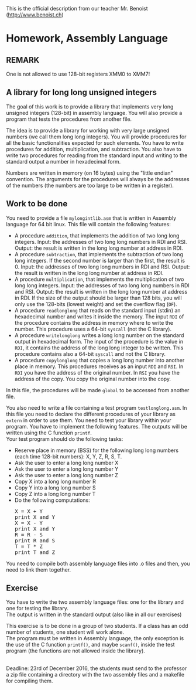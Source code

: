 This is the official description from our teacher Mr. Benoist (http://www.benoist.ch)

<h1>Homework, Assembly Language</h1>


<h2>REMARK</h2>
  One is not allowed to use 128-bit registers XMM0 to XMM7!
<h2>A library for long long unsigned integers </h2>  
The goal of this work is to provide a library that
implements very long unsigned integers (128-bit) in assembly language. You will also provide a program that tests the procedures from another file.<br /> 

The idea is to provide a library for working with very large unsigned
numbers (we call them long long integers). You will provide procedures
for all the basic functionalities expected for such elements. You have
to write procedures for addition, multiplication, and subtraction. You
also have to write two procedures for reading from the standard input
and writing to the standard output a number in hexadecimal form.<br />

Numbers are written in memory (on 16 bytes) using the "little endian"
convention. The arguments for the procedures will always be the
addresses of the numbers (the numbers are too large to be written in a
register).

<h2>Work to be done</h2>

You need to provide a file <code>mylongintlib.asm</code> that is
written in Assembly language for 64 bit linux. This file will contain
the following features:

<ul>
  <li>A procedure <code>addition</code>, that implements the 
  addition of two long long integers. Input: the addresses of 
  two long long numbers in RDI and RSI. Output: the result is written 
  in the long long number at address in RDI. </li>
  <li>A procedure <code>subtraction</code>, that implements the 
  subtraction of two long long integers. If the second number is larger
  than the first, the result is 0. Input: the addresses of 
  two long long numbers in RDI and RSI. Output: the result is written 
  in the long long number at address in RDI.  </li>
  <li>A procedure <code>multiplication</code>, that implements the 
  multiplication of two long long integers. Input: the addresses of 
  two long long numbers in RDI and RSI. Output: the result is written 
  in the long long number at address in RDI. If the size of the output should
  be larger than 128 bits, you will only use the 128-bits (lowest
  weight) and set the overflow flag (<code>OF</code>).</li>
<li>A procedure <code>readlonglong</code> that reads on the standard
  input (stdin) an hexadecimal number and writes it inside the
  memory. The input <code>RDI</code> of the procedure contains the address in
  memory where to write the number. This procedure uses a 64-bit
  <code>syscall</code> (not the C library).</li>
  
<li>A procedure <code>writelonglong</code> writes a long long number on the
  standard output in hexadecimal form. The input of the procedure is
  the value in <code>RDI</code>, it contains the address of the long
  long integer to be written. This procedure contains also a 64-bit
  <code>syscall</code> and not the C library.</li>

  <li>A procedure <code>copylonglong</code> that copies a long long
  number into another place in memory. This procedures receives as an
  input <code>RDI</code> and <code>RSI</code>. In <code>RDI</code> you
  have the address of the original number. In <code>RSI</code> you
  have the address of the copy. You copy the original number into the
  copy.</li>
  
</ul> 
In this file, the procedures will be made <code>global</code> to be
accessed from another file.<br />

You also need to write a file containing a test program <code>testlonglong.asm</code>. In this file
you need to declare the different procedures of your library as
<code>extern</code> in order to use them. You need to test your
library within your program. You have to implement the following
features. The outputs will be written using the C function
<code>printf</code>.
<br />
Your test program should do the following tasks:
<ul>
  <li>Reserve place in memory (BSS) for the following long long
  numbers (each time 128-bit numbers): X, Y, Z, R, S, T.</li>
  <li>Ask the user to enter a long long number X</li>
  <li>Ask the user to enter a long long number Y</li>
  <li>Ask the user to enter a long long number Z</li>
  <li>Copy X into a long long number R</li>
  <li>Copy Y into a long long number S</li>
  <li>Copy Z into a long long number T</li>
  <li>Do the following computations:
<pre>
X = X + Y
print X and Y
X = X - Y  
print X and Y  
R = R - S
print R and S
T = T * Z
print T and Z
</pre>
  </li>
</ul>

You need to compile both assembly language files into .o files and
then, you need to link them together.


<h2>Exercise</h2>

You have to write the two assembly language files: one for the library
and one for testing the library.
<br />
The output is written in the standard output (also like in all our
exercises)
<br />

This exercise is to be done in a group of two students. If a class has
an odd number of students, one student will work alone.
<br />
The program must be written in Assembly language, the only exception
is the use of the C function <code>printf()</code>, and maybe <code>scanf()</code>, inside the test
program (the functions are not allowed inside the library).

<br />
Deadline: 23rd of December 2016, the students must send to the
professor a zip file containing a directory with the two assembly files and
a makefile for compiling them. 
